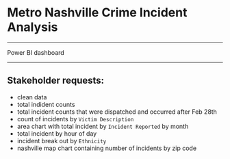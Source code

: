 # Metro Nashville Crime Incident Analysis
---
Power BI dashboard

---

## Stakeholder requests:
- clean data
- total indident counts
- total incident counts that were dispatched and occurred after Feb 28th
- count of incidents by `Victim Description`
- area chart with total incident by `Incident Reported` by month
- total incident by hour of day
- incident break out by `Ethnicity`
- nashville map chart containing number of incidents by zip code
